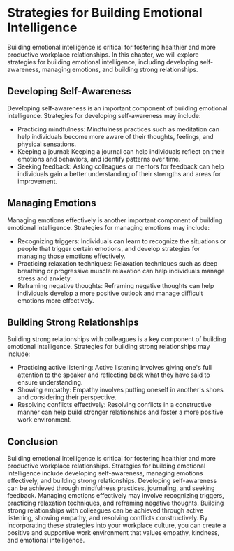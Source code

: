 Strategies for Building Emotional Intelligence
==========================================================================================

Building emotional intelligence is critical for fostering healthier and more productive workplace relationships. In this chapter, we will explore strategies for building emotional intelligence, including developing self-awareness, managing emotions, and building strong relationships.

Developing Self-Awareness
-------------------------

Developing self-awareness is an important component of building emotional intelligence. Strategies for developing self-awareness may include:

* Practicing mindfulness: Mindfulness practices such as meditation can help individuals become more aware of their thoughts, feelings, and physical sensations.
* Keeping a journal: Keeping a journal can help individuals reflect on their emotions and behaviors, and identify patterns over time.
* Seeking feedback: Asking colleagues or mentors for feedback can help individuals gain a better understanding of their strengths and areas for improvement.

Managing Emotions
-----------------

Managing emotions effectively is another important component of building emotional intelligence. Strategies for managing emotions may include:

* Recognizing triggers: Individuals can learn to recognize the situations or people that trigger certain emotions, and develop strategies for managing those emotions effectively.
* Practicing relaxation techniques: Relaxation techniques such as deep breathing or progressive muscle relaxation can help individuals manage stress and anxiety.
* Reframing negative thoughts: Reframing negative thoughts can help individuals develop a more positive outlook and manage difficult emotions more effectively.

Building Strong Relationships
-----------------------------

Building strong relationships with colleagues is a key component of building emotional intelligence. Strategies for building strong relationships may include:

* Practicing active listening: Active listening involves giving one's full attention to the speaker and reflecting back what they have said to ensure understanding.
* Showing empathy: Empathy involves putting oneself in another's shoes and considering their perspective.
* Resolving conflicts effectively: Resolving conflicts in a constructive manner can help build stronger relationships and foster a more positive work environment.

Conclusion
----------

Building emotional intelligence is critical for fostering healthier and more productive workplace relationships. Strategies for building emotional intelligence include developing self-awareness, managing emotions effectively, and building strong relationships. Developing self-awareness can be achieved through mindfulness practices, journaling, and seeking feedback. Managing emotions effectively may involve recognizing triggers, practicing relaxation techniques, and reframing negative thoughts. Building strong relationships with colleagues can be achieved through active listening, showing empathy, and resolving conflicts constructively. By incorporating these strategies into your workplace culture, you can create a positive and supportive work environment that values empathy, kindness, and emotional intelligence.
